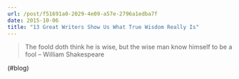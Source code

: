 ```yaml
---
url: /post/f51691a0-2029-4e09-a57e-2796a1edba7f
date: 2015-10-06
title: "13 Great Writers Show Us What True Wisdom Really Is"
---
```


> The foold doth think he is wise, but the wise man know himself to be a fool – William Shakespeare 



(#blog)